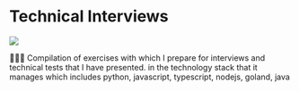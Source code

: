 # Technical Interviews

![](https://img.shields.io/badge/Code-Python-informational?style=flat&logo=python&logoColor=yellow&color=4b8bbe)

👩🏻‍💻 Compilation of exercises with which I prepare for interviews and technical tests that I have presented. in the technology stack that it manages which includes python, javascript, typescript, nodejs, goland, java
